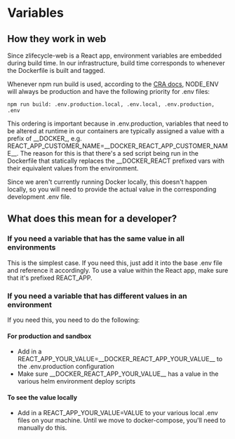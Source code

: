 # Variables

## How they work in web

Since zlifecycle-web is a React app, environment variables are embedded during build time. In our infrastructure, build time corresponds to whenever the Dockerfile is built and tagged.

Whenever npm run build is used, according to the [CRA docs](https://create-react-app.dev/docs/adding-custom-environment-variables/), NODE_ENV will always be production and have the following priority for .env files:

```
npm run build: .env.production.local, .env.local, .env.production, .env
```

This ordering is important because in .env.production, variables that need to be altered at runtime in our containers are typically assigned a value with a prefix of \_\_DOCKER\_, e.g. REACT\_APP\_CUSTOMER\_NAME=\_\_DOCKER\_REACT\_APP\_CUSTOMER\_NAME\_\_. The reason for this is that there's a sed script being run in the Dockerfile that statically replaces the \_\_DOCKER\_REACT prefixed vars with their equivalent values from the environment.

Since we aren't currently running Docker locally, this doesn't happen locally, so you will need to provide the actual value in the corresponding development .env file.

## What does this mean for a developer?

### If you need a variable that has the same value in all environments

This is the simplest case. If you need this, just add it into the base .env file and reference it accordingly.  To use a value within the React app, make sure that it's prefixed REACT_APP.

### If you need a variable that has different values in an environment

If you need this, you need to do the following:

#### For production and sandbox

- Add in a REACT_APP_YOUR_VALUE=\_\_DOCKER\_REACT\_APP\_YOUR\_VALUE\_\_ to the .env.production configuration
- Make sure \_\_DOCKER\_REACT\_APP\_YOUR\_VALUE\_\_ has a value in the various helm environment deploy scripts

#### To see the value locally

- Add in a REACT_APP_YOUR_VALUE=VALUE to your various local .env files on your machine. Until we move to docker-compose, you'll need to manually do this.
